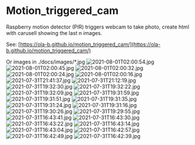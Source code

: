 # Motion_triggered_cam
Raspberry motion detector (PIR) triggers webcam to take photo, create html with carusell showing the last n images.

See: [https://ola-b.github.io/motion_triggered_cam/](https://ola-b.github.io/motion_triggered_cam/)


Or images in ./docs/images/*.jpg
![2021-08-01T02:00:54.jpg](https://github.com/Ola-B/motion_triggered_cam/blob/main/docs/images/2021-08-01T02:00:54.jpg "2021-08-01T02:00:54.jpg")
![2021-08-01T02:00:45.jpg](https://github.com/Ola-B/motion_triggered_cam/blob/main/docs/images/2021-08-01T02:00:45.jpg "2021-08-01T02:00:45.jpg")
![2021-08-01T02:00:32.jpg](https://github.com/Ola-B/motion_triggered_cam/blob/main/docs/images/2021-08-01T02:00:32.jpg "2021-08-01T02:00:32.jpg")
![2021-08-01T02:00:24.jpg](https://github.com/Ola-B/motion_triggered_cam/blob/main/docs/images/2021-08-01T02:00:24.jpg "2021-08-01T02:00:24.jpg")
![2021-08-01T02:00:16.jpg](https://github.com/Ola-B/motion_triggered_cam/blob/main/docs/images/2021-08-01T02:00:16.jpg "2021-08-01T02:00:16.jpg")
![2021-07-31T21:41:37.jpg](https://github.com/Ola-B/motion_triggered_cam/blob/main/docs/images/2021-07-31T21:41:37.jpg "2021-07-31T21:41:37.jpg")
![2021-07-31T21:12:19.jpg](https://github.com/Ola-B/motion_triggered_cam/blob/main/docs/images/2021-07-31T21:12:19.jpg "2021-07-31T21:12:19.jpg")
![2021-07-31T19:32:30.jpg](https://github.com/Ola-B/motion_triggered_cam/blob/main/docs/images/2021-07-31T19:32:30.jpg "2021-07-31T19:32:30.jpg")
![2021-07-31T19:32:22.jpg](https://github.com/Ola-B/motion_triggered_cam/blob/main/docs/images/2021-07-31T19:32:22.jpg "2021-07-31T19:32:22.jpg")
![2021-07-31T19:32:09.jpg](https://github.com/Ola-B/motion_triggered_cam/blob/main/docs/images/2021-07-31T19:32:09.jpg "2021-07-31T19:32:09.jpg")
![2021-07-31T19:31:59.jpg](https://github.com/Ola-B/motion_triggered_cam/blob/main/docs/images/2021-07-31T19:31:59.jpg "2021-07-31T19:31:59.jpg")
![2021-07-31T19:31:51.jpg](https://github.com/Ola-B/motion_triggered_cam/blob/main/docs/images/2021-07-31T19:31:51.jpg "2021-07-31T19:31:51.jpg")
![2021-07-31T19:31:35.jpg](https://github.com/Ola-B/motion_triggered_cam/blob/main/docs/images/2021-07-31T19:31:35.jpg "2021-07-31T19:31:35.jpg")
![2021-07-31T19:31:24.jpg](https://github.com/Ola-B/motion_triggered_cam/blob/main/docs/images/2021-07-31T19:31:24.jpg "2021-07-31T19:31:24.jpg")
![2021-07-31T19:31:16.jpg](https://github.com/Ola-B/motion_triggered_cam/blob/main/docs/images/2021-07-31T19:31:16.jpg "2021-07-31T19:31:16.jpg")
![2021-07-31T19:30:26.jpg](https://github.com/Ola-B/motion_triggered_cam/blob/main/docs/images/2021-07-31T19:30:26.jpg "2021-07-31T19:30:26.jpg")
![2021-07-31T19:29:55.jpg](https://github.com/Ola-B/motion_triggered_cam/blob/main/docs/images/2021-07-31T19:29:55.jpg "2021-07-31T19:29:55.jpg")
![2021-07-31T16:43:41.jpg](https://github.com/Ola-B/motion_triggered_cam/blob/main/docs/images/2021-07-31T16:43:41.jpg "2021-07-31T16:43:41.jpg")
![2021-07-31T16:43:30.jpg](https://github.com/Ola-B/motion_triggered_cam/blob/main/docs/images/2021-07-31T16:43:30.jpg "2021-07-31T16:43:30.jpg")
![2021-07-31T16:43:22.jpg](https://github.com/Ola-B/motion_triggered_cam/blob/main/docs/images/2021-07-31T16:43:22.jpg "2021-07-31T16:43:22.jpg")
![2021-07-31T16:43:14.jpg](https://github.com/Ola-B/motion_triggered_cam/blob/main/docs/images/2021-07-31T16:43:14.jpg "2021-07-31T16:43:14.jpg")
![2021-07-31T16:43:04.jpg](https://github.com/Ola-B/motion_triggered_cam/blob/main/docs/images/2021-07-31T16:43:04.jpg "2021-07-31T16:43:04.jpg")
![2021-07-31T16:42:57.jpg](https://github.com/Ola-B/motion_triggered_cam/blob/main/docs/images/2021-07-31T16:42:57.jpg "2021-07-31T16:42:57.jpg")
![2021-07-31T16:42:49.jpg](https://github.com/Ola-B/motion_triggered_cam/blob/main/docs/images/2021-07-31T16:42:49.jpg "2021-07-31T16:42:49.jpg")
![2021-07-31T16:42:39.jpg](https://github.com/Ola-B/motion_triggered_cam/blob/main/docs/images/2021-07-31T16:42:39.jpg "2021-07-31T16:42:39.jpg")
